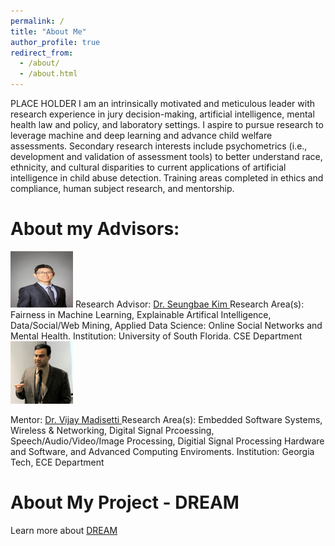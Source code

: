 ```yaml
---
permalink: /
title: "About Me"
author_profile: true
redirect_from: 
  - /about/
  - /about.html
---
```


PLACE HOLDER 
I am an intrinsically motivated and meticulous leader with research experience in jury decision-making, artificial intelligence, mental health law and policy, and laboratory settings. I aspire to pursue research to leverage machine and deep learning and advance child welfare assessments. Secondary research interests include psychometrics (i.e., development and validation of assessment tools) to better understand race, ethnicity, and cultural disparities to current applications of artificial intelligence in child abuse detection. Training areas completed in ethics and compliance, human subject research, and mentorship.

About my Advisors: 
======

<img src="/images/Seungbae_Kim_14.jpg" width ="100" height= "90">
Research Advisor: <a href="https://sites.google.com/site/sbkimcv/home"> Dr. Seungbae Kim </a>
Research Area(s): Fairness in Machine Learning, Explainable Artifical Intelligence, Data/Social/Web Mining, Applied Data Science: Online Social Networks and Mental Health.
Institution: University of South Florida. CSE Department 


<img src="/images/vijay.jpg" width ="100" height= "100">

Mentor: <a href= "https://ece.gatech.edu/directory/vijay-k-madisetti"> Dr. Vijay Madisetti </a>
Research Area(s): Embedded Software Systems, Wireless & Networking, Digital Signal Prcoessing, Speech/Audio/Video/Image Processing, Digitial Signal Processing Hardware and Software, and Advanced Computing Enviroments. 
Institution: Georgia Tech, ECE Department 

About My Project - DREAM
======

Learn more about <a href= "https://cra.org/cra-wp/dream-distributed-research-apprenticeships-for-masters/"> DREAM </a>
